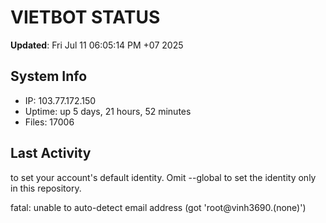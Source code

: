 # VIETBOT STATUS
**Updated**: Fri Jul 11 06:05:14 PM +07 2025

## System Info
- IP: 103.77.172.150
- Uptime: up 5 days, 21 hours, 52 minutes
- Files: 17006

## Last Activity

to set your account's default identity.
Omit --global to set the identity only in this repository.

fatal: unable to auto-detect email address (got 'root@vinh3690.(none)')
